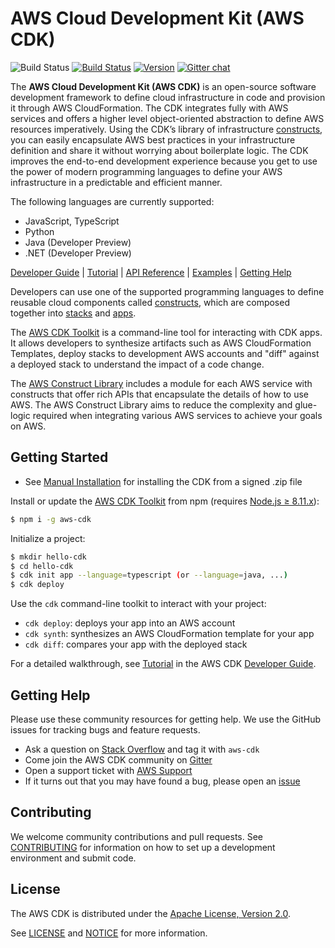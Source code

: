 # AWS Cloud Development Kit (AWS CDK)

![Build Status](https://codebuild.us-east-1.amazonaws.com/badges?uuid=eyJlbmNyeXB0ZWREYXRhIjoiRUlEQk1UWVhQRDduSy9iWWtpa012bmJSU0t2aXpCeEtTT2VpWDhlVmxldVU0ZXBoSzRpdTk1cGNNTThUaUtYVU5BMVZnd1ZhT2FTMWZjNkZ0RE5hSlpNPSIsIml2UGFyYW1ldGVyU3BlYyI6IllIUjJNUEZKY3NqYnR6S3EiLCJtYXRlcmlhbFNldFNlcmlhbCI6MX0%3D&branch=master)
[![Build Status](https://travis-ci.org/aws/aws-cdk.svg?branch=master)](https://travis-ci.org/aws/aws-cdk)
[![Version](https://badge.fury.io/js/aws-cdk.svg)](https://badge.fury.io/js/aws-cdk)
[![Gitter chat](https://badges.gitter.im/gitterHQ/gitter.svg)](https://gitter.im/awslabs/aws-cdk)

The **AWS Cloud Development Kit (AWS CDK)** is an open-source software development
framework to define cloud infrastructure in code and provision it through AWS CloudFormation.
The CDK integrates fully with AWS services and offers a higher level object-oriented
abstraction to define AWS resources imperatively. Using the CDK’s library of
infrastructure [constructs], you can easily encapsulate AWS best practices in your
infrastructure definition and share it without worrying about boilerplate logic. The
CDK improves the end-to-end development experience because you get to use the power
of modern programming languages to define your AWS infrastructure in a predictable
and efficient manner.

The following languages are currently supported:

* JavaScript, TypeScript
* Python
* Java (Developer Preview)
* .NET (Developer Preview)

[Developer Guide] |
[Tutorial] |
[API Reference](https://docs.aws.amazon.com/cdk/api/latest/docs/aws-construct-library.html) |
[Examples](https://github.com/aws-samples/aws-cdk-examples) |
[Getting Help](#getting-help)

Developers can use one of the supported programming languages to define reusable
cloud components called [constructs], which are composed together into
[stacks] and [apps].

The [AWS CDK Toolkit] is a command-line tool for interacting with
CDK apps. It allows developers to synthesize artifacts such as AWS
CloudFormation Templates, deploy stacks to development AWS accounts and "diff"
against a deployed stack to understand the impact of a code change.

The [AWS Construct Library] includes a module for each
AWS service with constructs that offer rich APIs that encapsulate the details of
how to use AWS. The AWS Construct Library aims to reduce the complexity and
glue-logic required when integrating various AWS services to achieve your goals
on AWS.

[constructs]: https://docs.aws.amazon.com/cdk/latest/guide/constructs.html
[stacks]: https://docs.aws.amazon.com/cdk/latest/guide/apps_and_stacks.html#stacks
[apps]: https://docs.aws.amazon.com/cdk/latest/guide/apps_and_stacks.html#apps
[Developer Guide]: https://docs.aws.amazon.com/cdk/latest/guide
[Tutorial]: https://docs.aws.amazon.com/cdk/latest/guide/getting_started.html#hello_world_tutorial
[AWS CDK Toolkit]: https://docs.aws.amazon.com/cdk/latest/guide/tools.html
[AWS Construct Library]: https://docs.aws.amazon.com/cdk/latest/guide/aws_construct_lib.html

## Getting Started

* See [Manual Installation](./MANUAL_INSTALLATION.md) for installing the CDK from a signed .zip file

Install or update the [AWS CDK Toolkit] from npm (requires [Node.js ≥ 8.11.x](https://nodejs.org/en/download)):

```bash
$ npm i -g aws-cdk
```

Initialize a project:

```bash
$ mkdir hello-cdk
$ cd hello-cdk
$ cdk init app --language=typescript (or --language=java, ...)
$ cdk deploy
```

Use the `cdk` command-line toolkit to interact with your project:

 * `cdk deploy`: deploys your app into an AWS account
 * `cdk synth`: synthesizes an AWS CloudFormation template for your app
 * `cdk diff`: compares your app with the deployed stack

For a detailed walkthrough, see [Tutorial] in the AWS CDK [Developer Guide].

## Getting Help

Please use these community resources for getting help. We use the GitHub issues
for tracking bugs and feature requests.

* Ask a question on [Stack Overflow](https://stackoverflow.com/questions/tagged/aws-cdk)
  and tag it with `aws-cdk`
* Come join the AWS CDK community on [Gitter](https://gitter.im/awslabs/aws-cdk)
* Open a support ticket with [AWS Support](https://console.aws.amazon.com/support/home#/)
* If it turns out that you may have found a bug,
  please open an [issue](https://github.com/awslabs/aws-cdk/issues/new)

## Contributing

We welcome community contributions and pull requests. See
[CONTRIBUTING](./CONTRIBUTING.md) for information on how to set up a development
environment and submit code.

## License

The AWS CDK is distributed under the [Apache License, Version 2.0](https://www.apache.org/licenses/LICENSE-2.0).

See [LICENSE](./LICENSE) and [NOTICE](./NOTICE) for more information.
